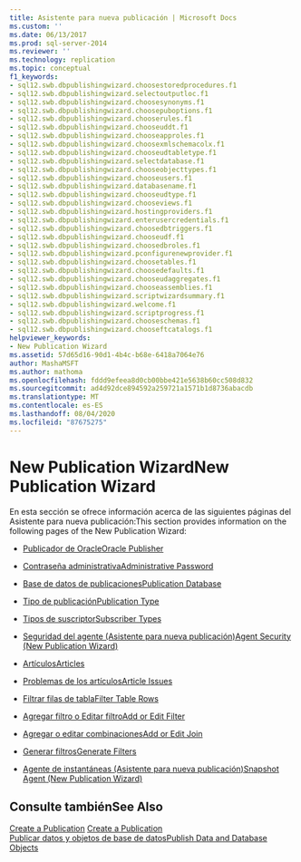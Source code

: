 ```yaml
---
title: Asistente para nueva publicación | Microsoft Docs
ms.custom: ''
ms.date: 06/13/2017
ms.prod: sql-server-2014
ms.reviewer: ''
ms.technology: replication
ms.topic: conceptual
f1_keywords:
- sql12.swb.dbpublishingwizard.choosestoredprocedures.f1
- sql12.swb.dbpublishingwizard.selectoutputloc.f1
- sql12.swb.dbpublishingwizard.choosesynonyms.f1
- sql12.swb.dbpublishingwizard.choosepuboptions.f1
- sql12.swb.dbpublishingwizard.chooserules.f1
- sql12.swb.dbpublishingwizard.chooseuddt.f1
- sql12.swb.dbpublishingwizard.chooseapproles.f1
- sql12.swb.dbpublishingwizard.choosexmlschemacolx.f1
- sql12.swb.dbpublishingwizard.chooseudtabletype.f1
- sql12.swb.dbpublishingwizard.selectdatabase.f1
- sql12.swb.dbpublishingwizard.chooseobjecttypes.f1
- sql12.swb.dbpublishingwizard.chooseusers.f1
- sql12.swb.dbpublishingwizard.databasename.f1
- sql12.swb.dbpublishingwizard.chooseudtype.f1
- sql12.swb.dbpublishingwizard.chooseviews.f1
- sql12.swb.dbpublishingwizard.hostingproviders.f1
- sql12.swb.dbpublishingwizard.enterusercredentials.f1
- sql12.swb.dbpublishingwizard.choosedbtriggers.f1
- sql12.swb.dbpublishingwizard.chooseudf.f1
- sql12.swb.dbpublishingwizard.choosedbroles.f1
- sql12.swb.dbpublishingwizard.pconfigurenewprovider.f1
- sql12.swb.dbpublishingwizard.choosetables.f1
- sql12.swb.dbpublishingwizard.choosedefaults.f1
- sql12.swb.dbpublishingwizard.chooseudaggregates.f1
- sql12.swb.dbpublishingwizard.chooseassemblies.f1
- sql12.swb.dbpublishingwizard.scriptwizardsummary.f1
- sql12.swb.dbpublishingwizard.welcome.f1
- sql12.swb.dbpublishingwizard.scriptprogress.f1
- sql12.swb.dbpublishingwizard.chooseschemas.f1
- sql12.swb.dbpublishingwizard.chooseftcatalogs.f1
helpviewer_keywords:
- New Publication Wizard
ms.assetid: 57d65d16-90d1-4b4c-b68e-6418a7064e76
author: MashaMSFT
ms.author: mathoma
ms.openlocfilehash: fddd9efeea8d0cb00bbe421e5638b60cc508d832
ms.sourcegitcommit: ad4d92dce894592a259721a1571b1d8736abacdb
ms.translationtype: MT
ms.contentlocale: es-ES
ms.lasthandoff: 08/04/2020
ms.locfileid: "87675275"
---
```

# <a name="new-publication-wizard"></a><span data-ttu-id="79048-102">New Publication Wizard</span><span class="sxs-lookup"><span data-stu-id="79048-102">New Publication Wizard</span></span>
  <span data-ttu-id="79048-103">En esta sección se ofrece información acerca de las siguientes páginas del Asistente para nueva publicación:</span><span class="sxs-lookup"><span data-stu-id="79048-103">This section provides information on the following pages of the New Publication Wizard:</span></span>  
  
-   [<span data-ttu-id="79048-104">Publicador de Oracle</span><span class="sxs-lookup"><span data-stu-id="79048-104">Oracle Publisher</span></span>](oracle-publisher.md)  
  
-   [<span data-ttu-id="79048-105">Contraseña administrativa</span><span class="sxs-lookup"><span data-stu-id="79048-105">Administrative Password</span></span>](administrative-password.md)  
  
-   [<span data-ttu-id="79048-106">Base de datos de publicaciones</span><span class="sxs-lookup"><span data-stu-id="79048-106">Publication Database</span></span>](publication-database.md)  
  
-   [<span data-ttu-id="79048-107">Tipo de publicación</span><span class="sxs-lookup"><span data-stu-id="79048-107">Publication Type</span></span>](publication-type.md)  
  
-   [<span data-ttu-id="79048-108">Tipos de suscriptor</span><span class="sxs-lookup"><span data-stu-id="79048-108">Subscriber Types</span></span>](subscriber-types.md)  
  
-   [<span data-ttu-id="79048-109">Seguridad del agente &#40;Asistente para nueva publicación&#41;</span><span class="sxs-lookup"><span data-stu-id="79048-109">Agent Security &#40;New Publication Wizard&#41;</span></span>](agent-security-new-publication-wizard.md)  
  
-   [<span data-ttu-id="79048-110">Artículos</span><span class="sxs-lookup"><span data-stu-id="79048-110">Articles</span></span>](articles.md)  
  
-   [<span data-ttu-id="79048-111">Problemas de los artículos</span><span class="sxs-lookup"><span data-stu-id="79048-111">Article Issues</span></span>](article-issues.md)  
  
-   [<span data-ttu-id="79048-112">Filtrar filas de tabla</span><span class="sxs-lookup"><span data-stu-id="79048-112">Filter Table Rows</span></span>](filter-table-rows.md)  
  
-   [<span data-ttu-id="79048-113">Agregar filtro o Editar filtro</span><span class="sxs-lookup"><span data-stu-id="79048-113">Add or Edit Filter</span></span>](add-or-edit-filter.md)  
  
-   [<span data-ttu-id="79048-114">Agregar o editar combinaciones</span><span class="sxs-lookup"><span data-stu-id="79048-114">Add or Edit Join</span></span>](add-or-edit-join.md)  
  
-   [<span data-ttu-id="79048-115">Generar filtros</span><span class="sxs-lookup"><span data-stu-id="79048-115">Generate Filters</span></span>](generate-filters.md)  
  
-   [<span data-ttu-id="79048-116">Agente de instantáneas &#40;Asistente para nueva publicación&#41;</span><span class="sxs-lookup"><span data-stu-id="79048-116">Snapshot Agent &#40;New Publication Wizard&#41;</span></span>](snapshot-agent-new-publication-wizard.md)  
  
## <a name="see-also"></a><span data-ttu-id="79048-117">Consulte también</span><span class="sxs-lookup"><span data-stu-id="79048-117">See Also</span></span>  
 <span data-ttu-id="79048-118">[Create a Publication](publish/create-a-publication.md) </span><span class="sxs-lookup"><span data-stu-id="79048-118">[Create a Publication](publish/create-a-publication.md) </span></span>  
 [<span data-ttu-id="79048-119">Publicar datos y objetos de base de datos</span><span class="sxs-lookup"><span data-stu-id="79048-119">Publish Data and Database Objects</span></span>](publish/publish-data-and-database-objects.md)   

  
  
